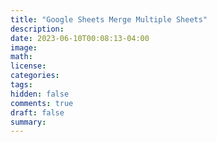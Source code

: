 ```yaml
---
title: "Google Sheets Merge Multiple Sheets"
description: 
date: 2023-06-10T00:08:13-04:00
image: 
math:
license: 
categories:
tags:
hidden: false
comments: true
draft: false
summary:
---
```


